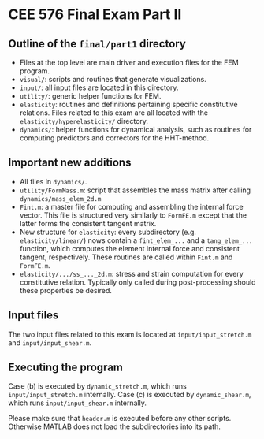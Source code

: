 # CEE 576 Final Exam Part II

## Outline of the `final/part1` directory
* Files at the top level are main driver and execution files for the FEM program. 
* `visual/`: scripts and routines that generate visualizations.
* `input/`: all input files are located in this directory.
* `utility/`: generic helper functions for FEM.
* `elasticity`: routines and definitions pertaining specific constitutive relations. Files related to this exam are all located with the `elasticity/hyperelasticity/` directory. 
* `dynamics/`: helper functions for dynamical analysis, such as routines for computing predictors and correctors for the HHT-method.

## Important new additions
* All files in `dynamics/`. 
* `utility/FormMass.m`: script that assembles the mass matrix after calling `dynamics/mass_elem_2d.m`
* `Fint.m`: a master file for computing and assembling the internal force vector. This file is structured very similarly to `FormFE.m` except that the latter forms the consistent tangent matrix. 
* New structure for `elasticity`: every subdirectory (e.g. `elasticity/linear/`) nows contain a `fint_elem_...` and a `tang_elem_...` function, which computes the element internal force and consistent tangent, respectively. These routines are called within `Fint.m` and `FormFE.m`.
* `elasticity/.../ss_..._2d.m`: stress and strain computation for every constitutive relation. Typically only called during post-processing should these properties be desired. 

## Input files 
The two input files related to this exam is located at `input/input_stretch.m` and `input/input_shear.m`. 

## Executing the program
Case (b) is executed by `dynamic_stretch.m`, which runs `input/input_stretch.m` internally. Case (c) is executed by `dynamic_shear.m`, which runs `input/input_shear.m` internally. 

Please make sure that `header.m` is executed before any other scripts. Otherwise MATLAB does not load the subdirectories into its path.